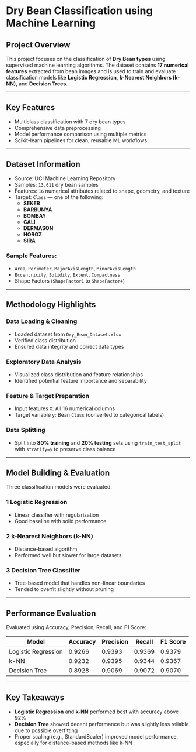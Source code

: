 # Dry Bean Classification using Machine Learning

##  Project Overview

This project focuses on the classification of **Dry Bean types** using supervised machine learning algorithms. The dataset contains **17 numerical features** extracted from bean images and is used to train and evaluate classification models like **Logistic Regression**, **k-Nearest Neighbors (k-NN)**, and **Decision Trees**.

---

##  Key Features

- Multiclass classification with 7 dry bean types
- Comprehensive data preprocessing
- Model performance comparison using multiple metrics
- Scikit-learn pipelines for clean, reusable ML workflows

---

## Dataset Information

- Source: UCI Machine Learning Repository  
- Samples: `13,611` dry bean samples  
- Features: `16` numerical attributes related to shape, geometry, and texture  
- Target: `Class` — one of the following:
  - **SEKER**
  - **BARBUNYA**
  - **BOMBAY**
  - **CALI**
  - **DERMASON**
  - **HOROZ**
  - **SIRA**

### Sample Features:
- `Area`, `Perimeter`, `MajorAxisLength`, `MinorAxisLength`
- `Eccentricity`, `Solidity`, `Extent`, `Compactness`
- Shape Factors (`ShapeFactor1` to `ShapeFactor4`)

---

##  Methodology Highlights

###  Data Loading & Cleaning
- Loaded dataset from `Dry_Bean_Dataset.xlsx`
- Verified class distribution
- Ensured data integrity and correct data types

###  Exploratory Data Analysis
- Visualized class distribution and feature relationships
- Identified potential feature importance and separability

### Feature & Target Preparation
- Input features `X`: All 16 numerical columns
- Target variable `y`: Bean `Class` (converted to categorical labels)

### Data Splitting
- Split into **80% training** and **20% testing** sets using `train_test_split` with `stratify=y` to preserve class balance

---

## Model Building & Evaluation

Three classification models were evaluated:

### 1️  Logistic Regression
- Linear classifier with regularization
- Good baseline with solid performance

### 2️  k-Nearest Neighbors (k-NN)
- Distance-based algorithm
- Performed well but slower for large datasets

### 3️  Decision Tree Classifier
- Tree-based model that handles non-linear boundaries
- Tended to overfit slightly without pruning

---

## Performance Evaluation

Evaluated using Accuracy, Precision, Recall, and F1 Score:

| Model               | Accuracy | Precision | Recall | F1 Score |
|---------------------|----------|-----------|--------|----------|
| Logistic Regression | 0.9266   | 0.9393    | 0.9369 | 0.9379   |
| k-NN                | 0.9232   | 0.9395    | 0.9344 | 0.9367   |
| Decision Tree       | 0.8928   | 0.9069    | 0.9072 | 0.9070   |

---

##  Key Takeaways

- **Logistic Regression** and **k-NN** performed best with accuracy above 92%
- **Decision Tree** showed decent performance but was slightly less reliable due to possible overfitting
- Proper scaling (e.g., StandardScaler) improved model performance, especially for distance-based methods like k-NN


